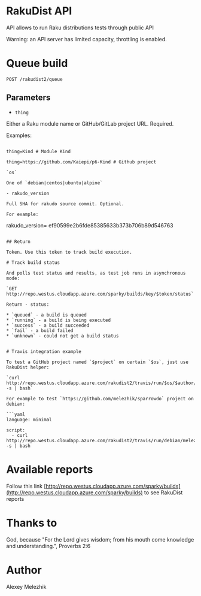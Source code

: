 # RakuDist API

API allows to run Raku distributions tests through public API

Warning: an API server has limited capacity, throttling is enabled.

# Queue build

`POST /rakudist2/queue`

## Parameters

- `thing`

Either a Raku module name or GitHub/GitLab project URL. Required.

Examples:

```

thing=Kind # Module Kind

thing=https://github.com/Kaiepi/p6-Kind # Github project 

`os`

One of `debian|centos|ubuntu|alpine`

- rakudo_version

Full SHA for rakudo source commit. Optional.

For example:

```
rakudo_version= ef90599e2b6fde85385633b373b706b89d546763
```

## Return 

Token. Use this token to track build execution.

# Track build status

And polls test status and results, as test job runs in asynchronous mode:

`GET http://repo.westus.cloudapp.azure.com/sparky/builds/key/$token/status`

Return - status:

* `queued` - a build is queued
* `running` - a build is being executed
* `success` - a build succeeded
* `fail` - a build failed
* `unknown` - could not get a build status


# Travis integration example

To test a GitHub project named `$project` on certain `$os`, just use RakuDist helper:

`curl http://repo.westus.cloudapp.azure.com/rakudist2/travis/run/$os/$author/$project -s | bash`

For example to test `https://github.com/melezhik/sparrowdo` project on debian:

```yaml
language: minimal

script:
  - curl http://repo.westus.cloudapp.azure.com/rakudist2/travis/run/debian/melezhik/sparrowdo -s | bash
```

# Available reports

Follow this link [http://repo.westus.cloudapp.azure.com/sparky/builds](http://repo.westus.cloudapp.azure.com/sparky/builds) to see RakuDist reports

# Thanks to

God, because "For the Lord gives wisdom; from his mouth come knowledge and understanding.", Proverbs 2:6

# Author

Alexey Melezhik

